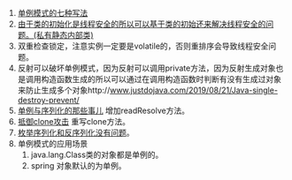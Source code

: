 1. [单例模式的七种写法](http://www.hollischuang.com/archives/205)
1. [由于类的初始化是线程安全的所以可以基于类的初始还来解决线程安全的问题。(私有静态内部类)](https://www.infoq.cn/article/double-checked-locking-with-delay-initialization)
2. 双重检查锁定，注意实例一定要是volatile的，否则重排序会导致线程安全问题。
3. 反射可以破坏单例模式，因为反射可以调用private方法，因为反射生成对象也是调用构造函数生成的所以可以通过在调用构造函数时判断有没有生成过对象来防止生成多个对象http://www.justdojava.com/2019/08/21/Java-single-destroy-prevent/       
4. [单例与序列化的那些事儿](https://www.hollischuang.com/archives/1144) 增加readResolve方法。
5. [抵御clone攻击](https://zhuanlan.zhihu.com/p/28491630) 重写clone方法。
6. [枚举序列化和反序列化没有问题](https://www.hollischuang.com/archives/2498)。     
8. 单例模式的应用场景       
    1. java.lang.Class类的对象都是单例的。      
    1. spring 对象默认的为单例。     
